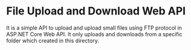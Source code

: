 # File Upload and Download Web API

It is a simple API to upload and upload small files using FTP protocol in ASP.NET Core Web API. It only uploads and downloads from a specific folder which created in this directory.
